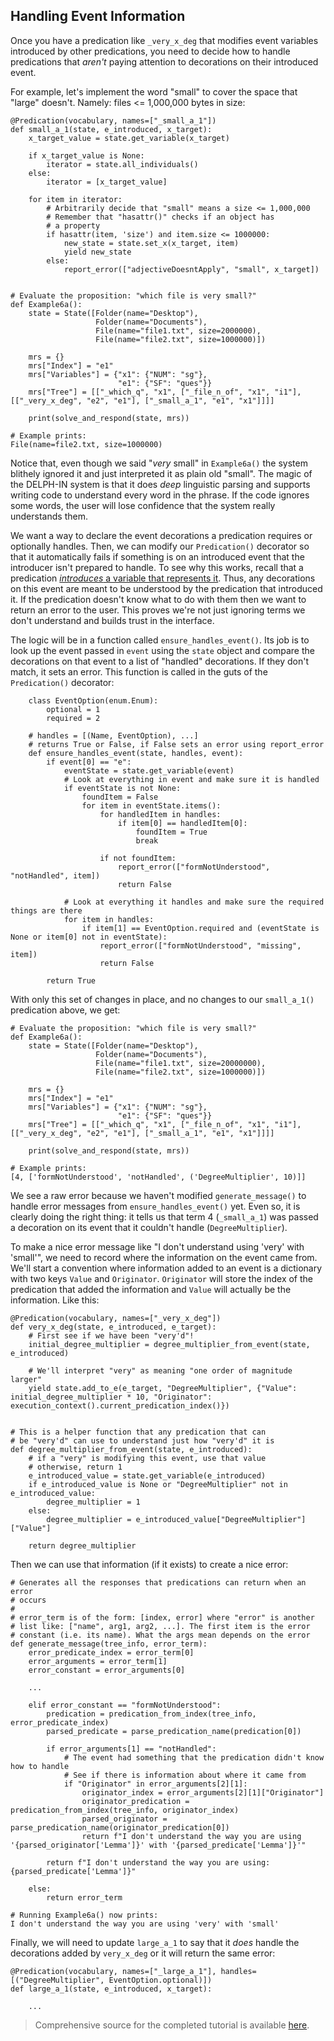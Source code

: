 ## Handling Event Information
Once you have a predication like `_very_x_deg` that modifies event variables introduced by other predications, you need to decide how to handle predications that *aren't* paying attention to decorations on their introduced event.

For example, let's implement the word "small" to cover the space that "large" doesn't. Namely: files <= 1,000,000 bytes in size:

~~~
@Predication(vocabulary, names=["_small_a_1"])
def small_a_1(state, e_introduced, x_target):
    x_target_value = state.get_variable(x_target)

    if x_target_value is None:
        iterator = state.all_individuals()
    else:
        iterator = [x_target_value]

    for item in iterator:
        # Arbitrarily decide that "small" means a size <= 1,000,000
        # Remember that "hasattr()" checks if an object has
        # a property
        if hasattr(item, 'size') and item.size <= 1000000:
            new_state = state.set_x(x_target, item)
            yield new_state
        else:
            report_error(["adjectiveDoesntApply", "small", x_target])


# Evaluate the proposition: "which file is very small?"
def Example6a():
    state = State([Folder(name="Desktop"),
                   Folder(name="Documents"),
                   File(name="file1.txt", size=2000000),
                   File(name="file2.txt", size=1000000)])

    mrs = {}
    mrs["Index"] = "e1"
    mrs["Variables"] = {"x1": {"NUM": "sg"},
                        "e1": {"SF": "ques"}}
    mrs["Tree"] = [["_which_q", "x1", ["_file_n_of", "x1", "i1"], [["_very_x_deg", "e2", "e1"], ["_small_a_1", "e1", "x1"]]]]

    print(solve_and_respond(state, mrs))
    
# Example prints:
File(name=file2.txt, size=1000000)
~~~

Notice that, even though we said "*very* small" in `Example6a()` the system blithely ignored it and just interpreted it as plain old "small".  The magic of the DELPH-IN system is that it does *deep* linguistic parsing and supports writing code to understand every word in the phrase. If the code ignores some words, the user will lose confidence that the system really understands them.

We want a way to declare the event decorations a predication requires or optionally handles. Then, we can modify our `Predication()` decorator so that it automatically fails if something is on an introduced event that the introducer isn't prepared to handle. To see why this works, recall that a predication [*introduces* a variable that represents it](https://blog.inductorsoftware.com/docsproto/howto/devhowto/devhowtoMRS/#predication-arguments-and-variables). Thus, any decorations on this event are meant to be understood by the predication that introduced it. If the predication doesn't know what to do with them then we want to return an error to the user. This proves we're not just ignoring terms we don't understand and builds trust in the interface.

The logic will be in a function called `ensure_handles_event()`. Its job is to look up the event passed in `event` using the `state` object and compare the decorations on that event to a list of "handled" decorations. If they don't match, it sets an error. This function is called in the guts of the `Predication()` decorator: 

~~~
    class EventOption(enum.Enum):
        optional = 1
        required = 2
    
    # handles = [(Name, EventOption), ...]
    # returns True or False, if False sets an error using report_error
    def ensure_handles_event(state, handles, event):
        if event[0] == "e":
            eventState = state.get_variable(event)
            # Look at everything in event and make sure it is handled
            if eventState is not None:
                foundItem = False
                for item in eventState.items():
                    for handledItem in handles:
                        if item[0] == handledItem[0]:
                            foundItem = True
                            break

                    if not foundItem:
                        report_error(["formNotUnderstood", "notHandled", item])
                        return False

            # Look at everything it handles and make sure the required things are there
            for item in handles:
                if item[1] == EventOption.required and (eventState is None or item[0] not in eventState):
                    report_error(["formNotUnderstood", "missing", item])
                    return False

        return True
~~~

With only this set of changes in place, and no changes to our `small_a_1()` predication above, we get:

~~~
# Evaluate the proposition: "which file is very small?"
def Example6a():
    state = State([Folder(name="Desktop"),
                   Folder(name="Documents"),
                   File(name="file1.txt", size=20000000),
                   File(name="file2.txt", size=1000000)])

    mrs = {}
    mrs["Index"] = "e1"
    mrs["Variables"] = {"x1": {"NUM": "sg"},
                        "e1": {"SF": "ques"}}
    mrs["Tree"] = [["_which_q", "x1", ["_file_n_of", "x1", "i1"], [["_very_x_deg", "e2", "e1"], ["_small_a_1", "e1", "x1"]]]]

    print(solve_and_respond(state, mrs))
    
# Example prints:
[4, ['formNotUnderstood', 'notHandled', ('DegreeMultiplier', 10)]]
~~~

We see a raw error because we haven't modified `generate_message()` to handle error messages from `ensure_handles_event()` yet. Even so, it is clearly doing the right thing: it tells us that term 4 (`_small_a_1`) was passed a decoration on its event that it couldn't handle (`DegreeMultiplier`).

To make a nice error message like "I don't understand using 'very' with 'small'", we need to record where the information on the event came from. We'll start a convention where information added to an event is a dictionary with two keys `Value` and `Originator`. `Originator` will store the index of the predication that added the information and `Value` will actually be the information.  Like this:

~~~
@Predication(vocabulary, names=["_very_x_deg"])
def very_x_deg(state, e_introduced, e_target):
    # First see if we have been "very'd"!
    initial_degree_multiplier = degree_multiplier_from_event(state, e_introduced)

    # We'll interpret "very" as meaning "one order of magnitude larger"
    yield state.add_to_e(e_target, "DegreeMultiplier", {"Value": initial_degree_multiplier * 10, "Originator": execution_context().current_predication_index()})


# This is a helper function that any predication that can
# be "very'd" can use to understand just how "very'd" it is
def degree_multiplier_from_event(state, e_introduced):
    # if a "very" is modifying this event, use that value
    # otherwise, return 1
    e_introduced_value = state.get_variable(e_introduced)
    if e_introduced_value is None or "DegreeMultiplier" not in e_introduced_value:
        degree_multiplier = 1
    else:
        degree_multiplier = e_introduced_value["DegreeMultiplier"]["Value"]

    return degree_multiplier
~~~

Then we can use that information (if it exists) to create a nice error:

~~~
# Generates all the responses that predications can return when an error
# occurs
#
# error_term is of the form: [index, error] where "error" is another
# list like: ["name", arg1, arg2, ...]. The first item is the error
# constant (i.e. its name). What the args mean depends on the error
def generate_message(tree_info, error_term):
    error_predicate_index = error_term[0]
    error_arguments = error_term[1]
    error_constant = error_arguments[0]

    ...
    
    elif error_constant == "formNotUnderstood":
        predication = predication_from_index(tree_info, error_predicate_index)
        parsed_predicate = parse_predication_name(predication[0])

        if error_arguments[1] == "notHandled":
            # The event had something that the predication didn't know how to handle
            # See if there is information about where it came from
            if "Originator" in error_arguments[2][1]:
                originator_index = error_arguments[2][1]["Originator"]
                originator_predication = predication_from_index(tree_info, originator_index)
                parsed_originator = parse_predication_name(originator_predication[0])
                return f"I don't understand the way you are using '{parsed_originator['Lemma']}' with '{parsed_predicate['Lemma']}'"

        return f"I don't understand the way you are using: {parsed_predicate['Lemma']}"

    else:
        return error_term

# Running Example6a() now prints:
I don't understand the way you are using 'very' with 'small'
~~~

Finally, we will need to update `large_a_1` to say that it *does* handle the decorations added by `very_x_deg` or it will return the same error:

~~~
@Predication(vocabulary, names=["_large_a_1"], handles=[("DegreeMultiplier", EventOption.optional)])
def large_a_1(state, e_introduced, x_target):
    
    ...
~~~



> Comprehensive source for the completed tutorial is available [here](https://github.com/EricZinda/Perplexity).